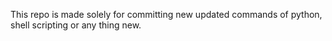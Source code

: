 This repo is made solely for committing new updated commands of python, shell scripting or any thing new.
